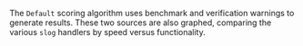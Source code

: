The `Default` scoring algorithm uses benchmark and verification warnings to generate results.
These two sources are also graphed, comparing the various `slog` handlers by speed versus functionality.
